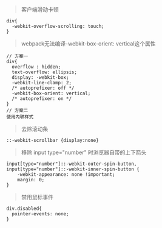>客户端滑动卡顿

```
div{
  -webkit-overflow-scrolling: touch;
}
```

>webpack无法编译-webkit-box-orient: vertical这个属性
```
// 方案一
div{
  overflow : hidden;
  text-overflow: ellipsis;
  display: -webkit-box;
  -webkit-line-clamp: 2; 
  /* autoprefixer: off */
  -webkit-box-orient: vertical;
  /* autoprefixer: on */
}
// 方案二
使用内联样式
```

>去除滚动条
```
::-webkit-scrollbar {display:none}
```

>移除 input type="number" 时浏览器自带的上下箭头
```
input[type="number"]::-webkit-outer-spin-button,
input[type="number"]::-webkit-inner-spin-button {
    -webkit-appearance: none !important;
    margin: 0;
}
```

>禁用鼠标事件
```
div.disabled{
  pointer-events: none;
}
```




